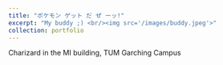 ```yaml
---
title: "ポケモン ゲット だ ぜ ーッ!"
excerpt: "My buddy ;) <br/><img src='/images/buddy.jpeg'>"
collection: portfolio
---
```


Charizard in the MI building, TUM Garching Campus 
